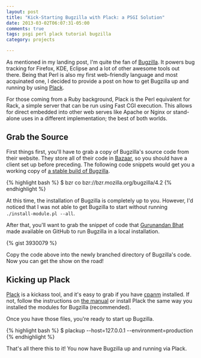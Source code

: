 ```yaml
---
layout: post
title: "Kick-Starting Bugzilla with Plack: a PSGI Solution"
date: 2013-03-02T06:07:31-05:00
comments: true
tags: psgi perl plack tutorial bugzilla
category: projects

---
```


As mentioned in my landing post, I'm quite the fan of 
[Bugzilla](http://bugzilla.org). It powers bug tracking for Firefox, KDE, 
Eclipse and a lot of other awesome tools out there. Being that Perl is also my 
first web-friendly language and most acquinated one, I decided to provide 
a post on how to get Bugzilla up and running by using 
[Plack](http://plackperl.org).

For those coming from a Ruby background, Plack is the Perl equivalent for 
Rack, a simple server that can be run using Fast CGI execution. This allows 
for direct embedded into other web serves like Apache or Nginx or stand-alone 
uses in a different implementation; the best of both worlds.

## Grab the Source

First things first, you'll have to grab a copy of Bugzilla's source code from 
their website. They store all of their code in 
[Bazaar](http://bazaar.canonical.com), so you should have a client set up 
before preceding. The following code snippets would get you a working copy of 
[a stable build of Bugzilla](http://www.bugzilla.org/download/).

{% highlight bash %}
$ bzr co bzr://bzr.mozilla.org/bugzilla/4.2
{% endhighlight %}

At this time, the installation of Bugzilla is completely up to you. However,
I'd noticed that I was not able to get Bugzilla to start without running
`./install-module.pl --all`.

After that, you'll want to grab the snippet of code that
[Gurunandan Bhat](https://gist.github.com/Bhat-Gurunandan) made 
available on GitHub to run Bugzilla in a local installation.

{% gist 3930079 %}

Copy the code above into the newly branched directory of Bugzilla's code.
Now you can get the show on the road!

## Kicking up Plack

[Plack](http://plackperl.org) is a kickass tool, and it's easy to grab if you
have [cpanm](http://search.cpan.org/perldoc?App::cpanminus) installed. If not,
follow the instructions on
[the manual](http://search.cpan.org/perldoc?App::cpanminus#INSTALL) or
install Plack the same way you installed the modules for Bugzilla
(recommended).

Once you have those files, you're ready to start up Bugzilla.

{% highlight bash %}
$ plackup --host=127.0.0.1 --environment=production
{% endhighlight %}

That's all there this to it! You now have Bugzilla up and running via Plack.
